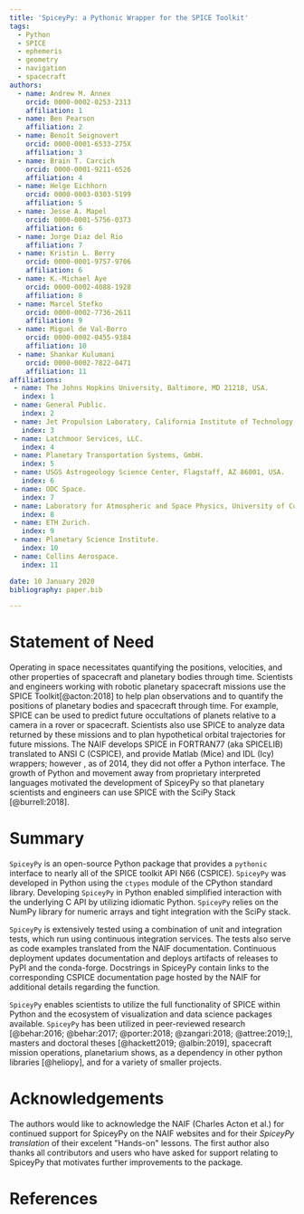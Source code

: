 ```yaml
---
title: 'SpiceyPy: a Pythonic Wrapper for the SPICE Toolkit'
tags:
  - Python
  - SPICE
  - ephemeris
  - geometry
  - navigation
  - spacecraft
authors:
  - name: Andrew M. Annex
    orcid: 0000-0002-0253-2313
    affiliation: 1
  - name: Ben Pearson
    affiliation: 2
  - name: Benoît Seignovert
    orcid: 0000-0001-6533-275X
    affiliation: 3
  - name: Brain T. Carcich
    orcid: 0000-0001-9211-6526
    affiliation: 4
  - name: Helge Eichhorn
    orcid: 0000-0003-0303-5199
    affiliation: 5
  - name: Jesse A. Mapel
    orcid: 0000-0001-5756-0373
    affiliation: 6
  - name: Jorge Diaz del Rio
    affiliation: 7
  - name: Kristin L. Berry
    orcid: 0000-0001-9757-9706
    affiliation: 6
  - name: K.-Michael Aye
    orcid: 0000-0002-4088-1928
    affiliation: 8
  - name: Marcel Stefko
    orcid: 0000-0002-7736-2611
    affiliation: 9
  - name: Miguel de Val-Borro
    orcid: 0000-0002-0455-9384
    affiliation: 10
  - name: Shankar Kulumani
    orcid: 0000-0002-7822-0471
    affiliation: 11
affiliations:
 - name: The Johns Hopkins University, Baltimore, MD 21218, USA.
   index: 1
 - name: General Public.
   index: 2
 - name: Jet Propulsion Laboratory, California Institute of Technology, Pasadena, CA 91109, USA.
   index: 3
 - name: Latchmoor Services, LLC.
   index: 4
 - name: Planetary Transportation Systems, GmbH.
   index: 5
 - name: USGS Astrogeology Science Center, Flagstaff, AZ 86001, USA.
   index: 6
 - name: ODC Space.
   index: 7
 - name: Laboratory for Atmospheric and Space Physics, University of Colorado, Boulder, CO 80303, USA.
   index: 8
 - name: ETH Zurich.
   index: 9
 - name: Planetary Science Institute.
   index: 10
 - name: Collins Aerospace.
   index: 11

date: 10 January 2020
bibliography: paper.bib

---
```

# Statement of Need

Operating in space necessitates quantifying the positions, velocities, and other properties of spacecraft and planetary bodies through time.
Scientists and engineers working with robotic planetary spacecraft missions use the SPICE Toolkit[@acton:2018] to help plan observations
 and to quantify the positions of planetary bodies and spacecraft through time.
For example, SPICE can be used to predict future occultations of planets relative to a camera in a rover or spacecraft.
Scientists also use SPICE to analyze data returned by these missions and to plan hypothetical orbital trajectories for future missions.
The NAIF develops SPICE in FORTRAN77 (aka SPICELIB) translated to ANSI C (CSPICE), and provide Matlab (Mice) and IDL (Icy) wrappers; however
, as of 2014, they did not offer a Python interface.
The growth of Python and movement away from proprietary interpreted languages motivated the development of SpiceyPy so that planetary
 scientists and engineers can use SPICE with the SciPy Stack [@burrell:2018].

# Summary

``SpiceyPy`` is an open-source Python package that provides a ``pythonic`` interface to nearly all of the SPICE toolkit API N66 (CSPICE). 
``SpiceyPy`` was developed in Python using the ``ctypes`` module of the CPython standard library. 
Developing ``SpiceyPy`` in Python enabled simplified interaction with the underlying C API by utilizing idiomatic Python.
``SpiceyPy`` relies on the NumPy library for numeric arrays and tight integration with the SciPy stack.

``SpiceyPy`` is extensively tested using a combination of unit and integration tests, which run using continuous integration services. 
The tests also serve as code examples translated from the NAIF documentation.
Continuous deployment updates documentation and deploys artifacts of releases to PyPI and the conda-forge. Docstrings in SpiceyPy
contain links to the corresponding CSPICE documentation page hosted by the NAIF for additional details regarding the function.

``SpiceyPy`` enables scientists to utilize the full functionality of SPICE within Python and the ecosystem of visualization and data science packages available.
``SpiceyPy`` has been utilized in peer-reviewed research [@behar:2016; @behar:2017; @porter:2018; @zangari:2018; @attree:2019;], masters
 and doctoral theses [@hackett2019; @albin:2019], spacecraft mission operations, planetarium shows,
as a dependency in other python libraries [@heliopy], and for a variety of smaller projects.

# Acknowledgements
The authors would like to acknowledge the NAIF (Charles Acton et al.) for continued support for SpiceyPy on the NAIF websites and for their
*SpiceyPy translation* of their excelent "Hands-on" lessons. The first author also thanks all contributors and users who have asked for
 support relating to SpiceyPy that motivates further improvements to the package. 

# References